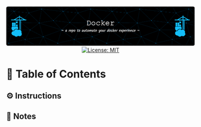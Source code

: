 <p align="center">
  <img src="./assets/images/github-header-image.png" alt="Header">
  <a href="https://github.com/ColoredBytes/Sempahore/blob/96113c308c5c5c57bb28591d058b2e90b2c65d33/LICENSE">
    <img src="https://img.shields.io/badge/License-MIT-yellow.svg" alt="License: MIT">
  </a>
</p>

# :link: Table of Contents

## :gear: Instructions

## :memo: Notes

